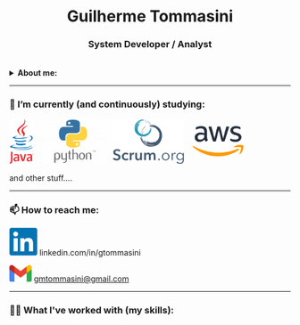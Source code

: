 <h1 align="center">Guilherme Tommasini</h1>

<h3 align="center">System Developer /  Analyst</h3>
<br>

<details  style="" >
    <summary><b>About me:</b></summary>
    <p> My name is Guilherme, but I usually go by "Gui" to ease everyone's life! I've been working in IT for about 10 years now. Before IT, I taught Physics in High School for a few years - I do have a Teaching degree and a BSc in Physics, and in 2021 I got my diploma in Computer Programming.</p>
   <p>For the first few years of my IT career, I worked in major banks, in Capital Market related projects, mainly creating documentation and building service buses and micro services. But I also touched a bit of Java, Shell, SQL (MySQL, Oracle, Sybase), and so on.</p>
    <p>More recently I've worked more with Java, Python, React and got to work more closely with AWS cloud, Docker and Kubernetes.</p>
</details>
<hr>
<h3>🌱 I’m currently (and continuously) studying:</h3>
 <div style="display: flex; align-items: center;">
    <img src="images/java-logo.png" height="80"/>
    <img src="images/python-logo.png" height="80"/>
    <img src="images/scrum-logo.svg" height="80"/>    
    <img src="images/aws-logo.png" height="55" style="margin: 0 15px;"/> 
  </div>
  <br>
  and other stuff....

<hr>
<h3>📫 How to reach me:</h3>

[<img src="images/linkedin-logo.png" width="50"/>](https://www.linkedin.com/in/gtommasini/) linkedin.com/in/gtommasini

[<img src="images/gmail-icon.png" height="30" />](mailto:gmtommasini@gmail.com) gmtommasini@gmail.com

<hr>
<h3>👨‍🔧 What I've worked with (my skills):</h3>
